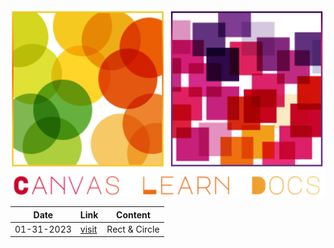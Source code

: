 <div align="center">
<img src="./assets/images/svg/logo.svg" height="300">
</div>

| Date       | Link                            | Content       |
|------------|---------------------------------|---------------|
| 01-31-2023 | [visit](./01-31-2023/Readme.md) | Rect & Circle |
